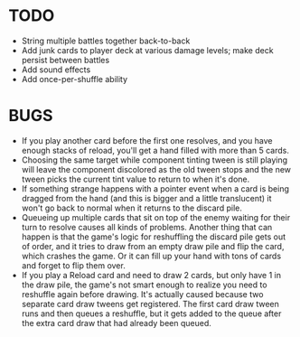 # TODO

- String multiple battles together back-to-back
- Add junk cards to player deck at various damage levels; make deck persist between battles
- Add sound effects
- Add once-per-shuffle ability

# BUGS

- If you play another card before the first one resolves, and you have enough stacks of reload, you'll get a hand filled with more than 5 cards.
- Choosing the same target while component tinting tween is still playing will leave the component discolored as the old tween stops and the new tween picks the current tint value to return to when it's done.
- If something strange happens with a pointer event when a card is being dragged from the hand (and this is bigger and a little translucent) it won't go back to normal when it returns to the discard pile.
- Queueing up multiple cards that sit on top of the enemy waiting for their turn to resolve causes all kinds of problems. Another thing that can happen is that the game's logic for reshuffling the discard pile gets out of order, and it tries to draw from an empty draw pile and flip the card, which crashes the game. Or it can fill up your hand with tons of cards and forget to flip them over.
- If you play a Reload card and need to draw 2 cards, but only have 1 in the draw pile, the game's not smart enough to realize you need to reshuffle again before drawing. It's actually caused because two separate card draw tweens get registered. The first card draw tween runs and then queues a reshuffle, but it gets added to the queue after the extra card draw that had already been queued.